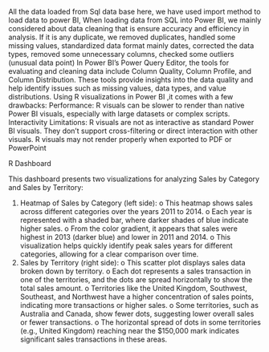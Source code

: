 All the data loaded from Sql data base here, we have used import method to load data to power BI,
When loading data from SQL into Power BI, we mainly considered about data cleaning that is ensure accuracy and efficiency in analysis. 
If it is any duplicate, we removed duplicates, handled some missing values, standardized data format mainly dates, corrected the data types, removed some unnecessary columns, checked some outliers (unusual data point)
In Power BI’s Power Query Editor, the tools for evaluating and cleaning data include Column Quality, Column Profile, and Column Distribution. These tools provide insights into the data quality and help identify issues such as missing values, data types, and value distributions. 
Using R visualizations in Power BI ,it comes with a few drawbacks:
Performance: R visuals can be slower to render than native Power BI visuals, especially with large datasets or complex scripts.
Interactivity Limitations: R visuals are not as interactive as standard Power BI visuals. They don’t support cross-filtering or direct interaction with other visuals.
R visuals may not render properly when exported to PDF or PowerPoint

R Dashboard

This dashboard presents two visualizations for analyzing Sales by Category and Sales by Territory:
1.	Heatmap of Sales by Category (left side):
o	This heatmap shows sales across different categories over the years 2011 to 2014.
o	Each year is represented with a shaded bar, where darker shades of blue indicate higher sales.
o	From the color gradient, it appears that sales were highest in 2013 (darker blue) and lower in 2011 and 2014.
o	This visualization helps quickly identify peak sales years for different categories, allowing for a clear comparison over time.
2.	Sales by Territory (right side):
o	This scatter plot displays sales data broken down by territory.
o	Each dot represents a sales transaction in one of the territories, and the dots are spread horizontally to show the total sales amount.
o	Territories like the United Kingdom, Southwest, Southeast, and Northwest have a higher concentration of sales points, indicating more transactions or higher sales.
o	Some territories, such as Australia and Canada, show fewer dots, suggesting lower overall sales or fewer transactions.
o	The horizontal spread of dots in some territories (e.g., United Kingdom) reaching near the $150,000 mark indicates significant sales transactions in these areas.

